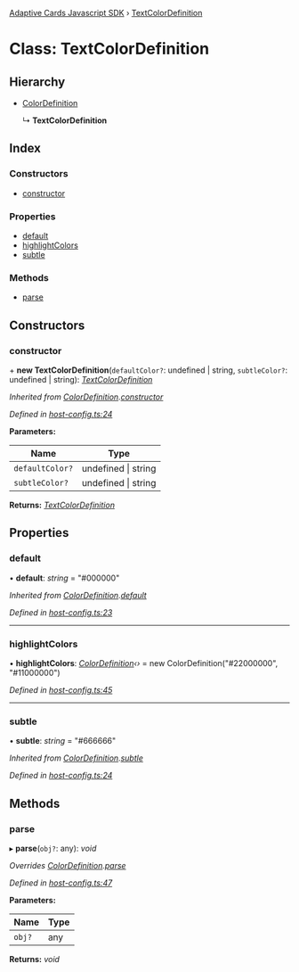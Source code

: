 [Adaptive Cards Javascript SDK](../README.md) › [TextColorDefinition](textcolordefinition.md)

# Class: TextColorDefinition

## Hierarchy

* [ColorDefinition](colordefinition.md)

  ↳ **TextColorDefinition**

## Index

### Constructors

* [constructor](textcolordefinition.md#constructor)

### Properties

* [default](textcolordefinition.md#default)
* [highlightColors](textcolordefinition.md#highlightcolors)
* [subtle](textcolordefinition.md#subtle)

### Methods

* [parse](textcolordefinition.md#parse)

## Constructors

###  constructor

\+ **new TextColorDefinition**(`defaultColor?`: undefined | string, `subtleColor?`: undefined | string): *[TextColorDefinition](textcolordefinition.md)*

*Inherited from [ColorDefinition](colordefinition.md).[constructor](colordefinition.md#constructor)*

*Defined in [host-config.ts:24](https://github.com/microsoft/AdaptiveCards/blob/899191664/source/nodejs/adaptivecards/src/host-config.ts#L24)*

**Parameters:**

Name | Type |
------ | ------ |
`defaultColor?` | undefined &#124; string |
`subtleColor?` | undefined &#124; string |

**Returns:** *[TextColorDefinition](textcolordefinition.md)*

## Properties

###  default

• **default**: *string* = "#000000"

*Inherited from [ColorDefinition](colordefinition.md).[default](colordefinition.md#default)*

*Defined in [host-config.ts:23](https://github.com/microsoft/AdaptiveCards/blob/899191664/source/nodejs/adaptivecards/src/host-config.ts#L23)*

___

###  highlightColors

• **highlightColors**: *[ColorDefinition](colordefinition.md)‹›* = new ColorDefinition("#22000000", "#11000000")

*Defined in [host-config.ts:45](https://github.com/microsoft/AdaptiveCards/blob/899191664/source/nodejs/adaptivecards/src/host-config.ts#L45)*

___

###  subtle

• **subtle**: *string* = "#666666"

*Inherited from [ColorDefinition](colordefinition.md).[subtle](colordefinition.md#subtle)*

*Defined in [host-config.ts:24](https://github.com/microsoft/AdaptiveCards/blob/899191664/source/nodejs/adaptivecards/src/host-config.ts#L24)*

## Methods

###  parse

▸ **parse**(`obj?`: any): *void*

*Overrides [ColorDefinition](colordefinition.md).[parse](colordefinition.md#parse)*

*Defined in [host-config.ts:47](https://github.com/microsoft/AdaptiveCards/blob/899191664/source/nodejs/adaptivecards/src/host-config.ts#L47)*

**Parameters:**

Name | Type |
------ | ------ |
`obj?` | any |

**Returns:** *void*

